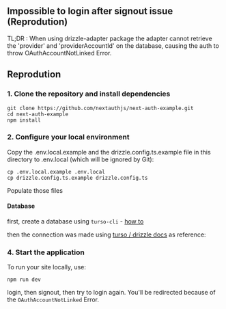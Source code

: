 ## Impossible to login after signout issue (Reprodution)

TL;DR : When using drizzle-adapter package the adapter cannot retrieve the 'provider' and 'providerAccountId' on the database,
causing the auth to throw OAuthAccountNotLinked Error.


## Reprodution

### 1. Clone the repository and install dependencies

```
git clone https://github.com/nextauthjs/next-auth-example.git
cd next-auth-example
npm install
```

### 2. Configure your local environment

Copy the .env.local.example and the drizzle.config.ts.example file in this directory to .env.local (which will be ignored by Git):


```
cp .env.local.example .env.local
cp drizzle.config.ts.example drizzle.config.ts
```
Populate those files

<!-- Add details for one or more providers (e.g. Google, Twitter, GitHub, Email, etc). -->

#### Database
first, create a database using `turso-cli` - [how to](https://docs.turso.tech/tutorials/get-started-turso-cli/step-03-create-database)


then the connection was made using [turso / drizzle docs](https://orm.drizzle.team/docs/installation-and-db-connection/sqlite/turso) as reference:

### 4. Start the application

To run your site locally, use:

```
npm run dev
```
login, then signout, then try to login again. You'll be redirected because of the
`OAuthAccountNotLinked` Error.

